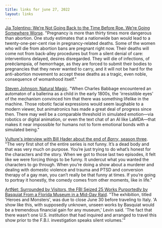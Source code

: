 ```yaml
---
title: links for june 27, 2022
layout: links
---
```


[Jia Tolentino: We’re Not Going Back to the Time Before Roe. We’re Going Somewhere Worse](https://www.newyorker.com/magazine/2022/07/04/we-are-not-going-back-to-the-time-before-roe-we-are-going-somewhere-worse). "Pregnancy is more than thirty times more dangerous than abortion. One study estimates that a nationwide ban would lead to a twenty-one-per-cent rise in pregnancy-related deaths. Some of the women who will die from abortion bans are pregnant right now. Their deaths will come not from back-alley procedures but from a silent denial of care: interventions delayed, desires disregarded. They will die of infections, of preëclampsia, of hemorrhage, as they are forced to submit their bodies to pregnancies that they never wanted to carry, and it will not be hard for the anti-abortion movement to accept these deaths as a tragic, even noble, consequence of womanhood itself." 

[Steven Johnson: Natural Magic](https://adjacentpossible.substack.com/p/natural-magic). "When Charles Babbage encountered an automaton of a ballerina as a child in the early 1800s, the 'irresistible eyes' of the mechanism convinced him that there was something lifelike in the machine.  Those robotic facial expressions would seem laughable to a modern viewer, but animatronics has made a great deal of progress since then. There may well be a comparable threshold in simulated emotion—via robotics or digital animation, or even the text chat of an AI like LaMDA—that makes it near impossible for humans not to form emotional bonds with a simulated being."

[Vulture's interview with Bill Hader about the end of *Barry*, season three](https://www.vulture.com/article/barry-season-3-finale-bill-hader-interview-starting-now.html). "The very first shot of the entire series is not funny. It’s a dead body and that was very much on purpose. You’re just trying to do what’s honest for the characters and the story. When we got to those last two episodes, it felt like we were forcing things to be funny. It undercut what you wanted the characters to go through. When you’re doing a show about a murderer and dealing with domestic violence and trauma and PTSD and conversion therapy of a gay man, you can’t really be that funny at times. If you’re going to portray it honestly, the comedy comes from other moments, like in life."

[ArtNet: Surrounded by Visitors, the FBI Seized 25 Works Purportedly by Basquiat From a Florida Museum in a Mid-Day Raid](https://news.artnet.com/art-world/surrounded-by-visitors-the-fbi-seized-25-works-purportedly-by-basquiat-from-a-florida-museum-in-a-mid-day-raid-2136944). "The exhibition, titled 'Heroes and Monsters', was due to close June 30 before traveling to Italy. 'A show like this, with supposedly unknown, unseen works by Basquiat would be a tremendous financial gain for any museum,' Levin said. 'The fact that there wasn’t one U.S. institution that had inquired and arranged to travel this show prior to the F.B.I. investigation speaks silent volumes.'"
